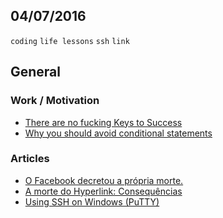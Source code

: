 04/07/2016
----------

`coding` `life lessons` `ssh` `link`

## General

### Work / Motivation

- [There are no fucking Keys to Success](https://medium.com/hi-my-name-is-jon/there-are-no-fucking-keys-to-success-b92abaccdd05)
- [Why you should avoid conditional statements](http://www.thedevpiece.com/why-you-should-avoid-if-else-statements/)

### Articles

- [O Facebook decretou a própria morte.](https://trendr.com.br/o-facebook-decretou-a-pr%C3%B3pria-morte-1ae151d078aa)
- [A morte do Hyperlink: Consequências](https://medium.com/@arddhu/a-morte-do-hyperlink-consequ%C3%AAncias-39cb30d7364e)
- [Using SSH on Windows (PuTTY)](https://my.bluehost.com/cgi/help/putty)

